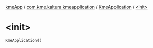 [kmeApp](../../index.md) / [com.kme.kaltura.kmeapplication](../index.md) / [KmeApplication](index.md) / [&lt;init&gt;](./-init-.md)

# &lt;init&gt;

`KmeApplication()`